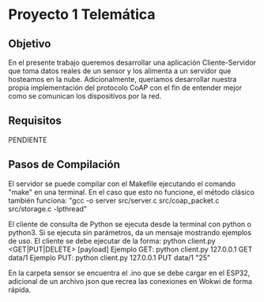 # Proyecto 1 Telemática

## Objetivo
En el presente trabajo queremos desarrollar una aplicación Cliente-Servidor que toma datos reales de un sensor y los alimenta a un servidor que hosteamos en la nube.
Adicionalmente, queríamos desarrollar nuestra propia implementación del protocolo CoAP con el fin de entender mejor como se comunican los dispositivos por la red.

## Requisitos
PENDIENTE

## Pasos de Compilación
El servidor se puede compilar con el Makefile ejecutando el comando "make" en una terminal.
En el caso que esto no funcione, el método clásico también funciona:
"gcc -o server src/server.c src/coap_packet.c src/storage.c -lpthread"

El cliente de consulta de Python se ejecuta desde la terminal con python o python3.
Si se ejecuta sin parámetros, da un mensaje mostrando ejemplos de uso.
El cliente se debe ejecutar de la forma: python client.py <IP Servidor> <GET|PUT|DELETE> <uri> [payload]
Ejemplo GET: python client.py 127.0.0.1 GET data/1
Ejemplo PUT: python client.py 127.0.0.1 PUT data/1 "25"

En la carpeta sensor se encuentra el .ino que se debe cargar en el ESP32, adicional de un archivo json que recrea las conexiones en Wokwi de forma rápida.

